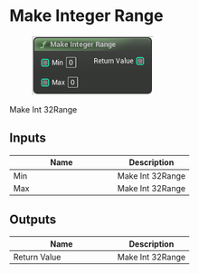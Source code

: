 # Make Integer Range

<div align="left" data-full-width="false">

<figure><img src="Make_Integer_Range.png" alt=""><figcaption></figcaption></figure>

</div>

Make Int 32Range

## Inputs

<table>
<thead><tr><th width="170">Name</th><th>Description</th></tr></thead>
<tbody>
<tr><td>Min</td><td>Make Int 32Range</td></tr>
<tr><td>Max</td><td>Make Int 32Range</td></tr>
</tbody>
</table>

## Outputs

<table>
<thead><tr><th width="170">Name</th><th>Description</th></tr></thead>
<tbody>
<tr><td>Return Value</td><td>Make Int 32Range</td></tr>
</tbody>
</table>
